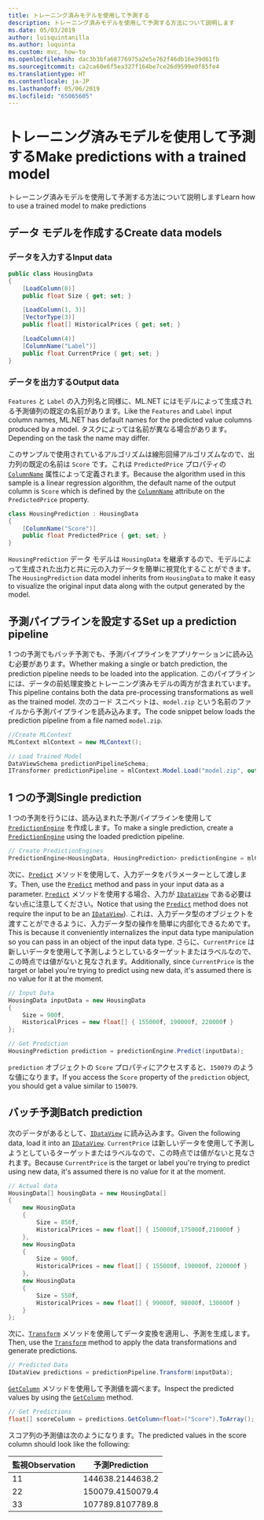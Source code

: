 ```yaml
---
title: トレーニング済みモデルを使用して予測する
description: トレーニング済みモデルを使用して予測する方法について説明します
ms.date: 05/03/2019
author: luisquintanilla
ms.author: luquinta
ms.custom: mvc, how-to
ms.openlocfilehash: dac3b3bfa68776975a2e5e762f46db16e39d61fb
ms.sourcegitcommit: ca2ca60e6f5ea327f164be7ce26d9599e0f85fe4
ms.translationtype: HT
ms.contentlocale: ja-JP
ms.lasthandoff: 05/06/2019
ms.locfileid: "65065605"
---
```

# <a name="make-predictions-with-a-trained-model"></a><span data-ttu-id="68460-103">トレーニング済みモデルを使用して予測する</span><span class="sxs-lookup"><span data-stu-id="68460-103">Make predictions with a trained model</span></span>

<span data-ttu-id="68460-104">トレーニング済みモデルを使用して予測する方法について説明します</span><span class="sxs-lookup"><span data-stu-id="68460-104">Learn how to use a trained model to make predictions</span></span>

## <a name="create-data-models"></a><span data-ttu-id="68460-105">データ モデルを作成する</span><span class="sxs-lookup"><span data-stu-id="68460-105">Create data models</span></span>

### <a name="input-data"></a><span data-ttu-id="68460-106">データを入力する</span><span class="sxs-lookup"><span data-stu-id="68460-106">Input data</span></span>

```csharp
public class HousingData
{
    [LoadColumn(0)]
    public float Size { get; set; }

    [LoadColumn(1, 3)]
    [VectorType(3)]
    public float[] HistoricalPrices { get; set; }

    [LoadColumn(4)]
    [ColumnName("Label")]
    public float CurrentPrice { get; set; }
}
```

### <a name="output-data"></a><span data-ttu-id="68460-107">データを出力する</span><span class="sxs-lookup"><span data-stu-id="68460-107">Output data</span></span>

<span data-ttu-id="68460-108">`Features` と `Label` の入力列名と同様に、ML.NET にはモデルによって生成される予測値列の既定の名前があります。</span><span class="sxs-lookup"><span data-stu-id="68460-108">Like the `Features` and `Label` input column names, ML.NET has default names for the predicted value columns produced by a model.</span></span> <span data-ttu-id="68460-109">タスクによっては名前が異なる場合があります。</span><span class="sxs-lookup"><span data-stu-id="68460-109">Depending on the task the name may differ.</span></span>

<span data-ttu-id="68460-110">このサンプルで使用されているアルゴリズムは線形回帰アルゴリズムなので、出力列の既定の名前は `Score` です。これは `PredictedPrice` プロパティの [`ColumnName`](xref:Microsoft.ML.Data.ColumnNameAttribute) 属性によって定義されます。</span><span class="sxs-lookup"><span data-stu-id="68460-110">Because the algorithm used in this sample is a linear regression algorithm, the default name of the output column is `Score` which is defined by the [`ColumnName`](xref:Microsoft.ML.Data.ColumnNameAttribute) attribute on the `PredictedPrice` property.</span></span>

```csharp
class HousingPrediction : HousingData
{
    [ColumnName("Score")]
    public float PredictedPrice { get; set; }
}
```

<span data-ttu-id="68460-111">`HousingPrediction` データ モデルは `HousingData` を継承するので、モデルによって生成された出力と共に元の入力データを簡単に視覚化することができます。</span><span class="sxs-lookup"><span data-stu-id="68460-111">The `HousingPrediction` data model inherits from `HousingData` to make it easy to visualize the original input data along with the output generated by the model.</span></span>  

## <a name="set-up-a-prediction-pipeline"></a><span data-ttu-id="68460-112">予測パイプラインを設定する</span><span class="sxs-lookup"><span data-stu-id="68460-112">Set up a prediction pipeline</span></span>

<span data-ttu-id="68460-113">1 つの予測でもバッチ予測でも、予測パイプラインをアプリケーションに読み込む必要があります。</span><span class="sxs-lookup"><span data-stu-id="68460-113">Whether making a single or batch prediction, the prediction pipeline needs to be loaded into the application.</span></span> <span data-ttu-id="68460-114">このパイプラインには、データの前処理変換とトレーニング済みモデルの両方が含まれています。</span><span class="sxs-lookup"><span data-stu-id="68460-114">This pipeline contains both the data pre-processing transformations as well as the trained model.</span></span> <span data-ttu-id="68460-115">次のコード スニペットは、`model.zip` という名前のファイルから予測パイプラインを読み込みます。</span><span class="sxs-lookup"><span data-stu-id="68460-115">The code snippet below loads the prediction pipeline from a file named `model.zip`.</span></span>

```csharp
//Create MLContext 
MLContext mlContext = new MLContext();

// Load Trained Model
DataViewSchema predictionPipelineSchema;
ITransformer predictionPipeline = mlContext.Model.Load("model.zip", out predictionPipelineSchema);
```

## <a name="single-prediction"></a><span data-ttu-id="68460-116">1 つの予測</span><span class="sxs-lookup"><span data-stu-id="68460-116">Single prediction</span></span>

<span data-ttu-id="68460-117">1 つの予測を行うには、読み込まれた予測パイプラインを使用して [`PredictionEngine`](xref:Microsoft.ML.PredictionEngine%602) を作成します。</span><span class="sxs-lookup"><span data-stu-id="68460-117">To make a single prediction, create a [`PredictionEngine`](xref:Microsoft.ML.PredictionEngine%602) using the loaded prediction pipeline.</span></span>

```csharp
// Create PredictionEngines
PredictionEngine<HousingData, HousingPrediction> predictionEngine = mlContext.Model.CreatePredictionEngine<HousingData, HousingPrediction>(predictionPipeline);
```

<span data-ttu-id="68460-118">次に、[`Predict`](xref:Microsoft.ML.PredictionEngineBase%602.Predict*) メソッドを使用して、入力データをパラメーターとして渡します。</span><span class="sxs-lookup"><span data-stu-id="68460-118">Then, use the [`Predict`](xref:Microsoft.ML.PredictionEngineBase%602.Predict*) method and pass in your input data as a parameter.</span></span> <span data-ttu-id="68460-119">[`Predict`](xref:Microsoft.ML.PredictionEngineBase%602.Predict*) メソッドを使用する場合、入力が [`IDataView`](xref:Microsoft.ML.IDataView) である必要はない点に注意してください。</span><span class="sxs-lookup"><span data-stu-id="68460-119">Notice that using the [`Predict`](xref:Microsoft.ML.PredictionEngineBase%602.Predict*) method does not require the input to be an [`IDataView`](xref:Microsoft.ML.IDataView)).</span></span> <span data-ttu-id="68460-120">これは、入力データ型のオブジェクトを渡すことができるように、入力データ型の操作を簡単に内部化できるためです。</span><span class="sxs-lookup"><span data-stu-id="68460-120">This is because it conveniently internalizes the input data type manipulation so you can pass in an object of the input data type.</span></span> <span data-ttu-id="68460-121">さらに、`CurrentPrice` は新しいデータを使用して予測しようとしているターゲットまたはラベルなので、この時点では値がないと見なされます。</span><span class="sxs-lookup"><span data-stu-id="68460-121">Additionally, since `CurrentPrice` is the target or label you're trying to predict using new data, it's assumed there is no value for it at the moment.</span></span>

```csharp
// Input Data
HousingData inputData = new HousingData
{
    Size = 900f,
    HistoricalPrices = new float[] { 155000f, 190000f, 220000f }
};

// Get Prediction
HousingPrediction prediction = predictionEngine.Predict(inputData);
```

<span data-ttu-id="68460-122">`prediction` オブジェクトの `Score` プロパティにアクセスすると、`150079` のような値になります。</span><span class="sxs-lookup"><span data-stu-id="68460-122">If you access the `Score` property of the `prediction` object, you should get a value similar to `150079`.</span></span>

## <a name="batch-prediction"></a><span data-ttu-id="68460-123">バッチ予測</span><span class="sxs-lookup"><span data-stu-id="68460-123">Batch prediction</span></span>

<span data-ttu-id="68460-124">次のデータがあるとして、[`IDataView`](xref:Microsoft.ML.IDataView) に読み込みます。</span><span class="sxs-lookup"><span data-stu-id="68460-124">Given the following data, load it into an [`IDataView`](xref:Microsoft.ML.IDataView).</span></span> <span data-ttu-id="68460-125">`CurrentPrice` は新しいデータを使用して予測しようとしているターゲットまたはラベルなので、この時点では値がないと見なされます。</span><span class="sxs-lookup"><span data-stu-id="68460-125">Because `CurrentPrice` is the target or label you're trying to predict using new data, it's assumed there is no value for it at the moment.</span></span>

```csharp
// Actual data
HousingData[] housingData = new HousingData[]
{
    new HousingData
    {
        Size = 850f,
        HistoricalPrices = new float[] { 150000f,175000f,210000f }
    },
    new HousingData
    {
        Size = 900f,
        HistoricalPrices = new float[] { 155000f, 190000f, 220000f }
    },
    new HousingData
    {
        Size = 550f,
        HistoricalPrices = new float[] { 99000f, 98000f, 130000f }
    }
};
```

<span data-ttu-id="68460-126">次に、[`Transform`](xref:Microsoft.ML.ITransformer.Transform*) メソッドを使用してデータ変換を適用し、予測を生成します。</span><span class="sxs-lookup"><span data-stu-id="68460-126">Then, use the [`Transform`](xref:Microsoft.ML.ITransformer.Transform*) method to apply the data transformations and generate predictions.</span></span>

```csharp
// Predicted Data
IDataView predictions = predictionPipeline.Transform(inputData);
```

<span data-ttu-id="68460-127">[`GetColumn`](xref:Microsoft.ML.Data.ColumnCursorExtensions.GetColumn*) メソッドを使用して予測値を調べます。</span><span class="sxs-lookup"><span data-stu-id="68460-127">Inspect the predicted values by using the [`GetColumn`](xref:Microsoft.ML.Data.ColumnCursorExtensions.GetColumn*) method.</span></span>

```csharp
// Get Predictions
float[] scoreColumn = predictions.GetColumn<float>("Score").ToArray();
```

<span data-ttu-id="68460-128">スコア列の予測値は次のようになります。</span><span class="sxs-lookup"><span data-stu-id="68460-128">The predicted values in the score column should look like the following:</span></span>

| <span data-ttu-id="68460-129">監視</span><span class="sxs-lookup"><span data-stu-id="68460-129">Observation</span></span> | <span data-ttu-id="68460-130">予測</span><span class="sxs-lookup"><span data-stu-id="68460-130">Prediction</span></span> |
|---|---|
| <span data-ttu-id="68460-131">1</span><span class="sxs-lookup"><span data-stu-id="68460-131">1</span></span> | <span data-ttu-id="68460-132">144638.2</span><span class="sxs-lookup"><span data-stu-id="68460-132">144638.2</span></span> |
| <span data-ttu-id="68460-133">2</span><span class="sxs-lookup"><span data-stu-id="68460-133">2</span></span> | <span data-ttu-id="68460-134">150079.4</span><span class="sxs-lookup"><span data-stu-id="68460-134">150079.4</span></span> |
| <span data-ttu-id="68460-135">3</span><span class="sxs-lookup"><span data-stu-id="68460-135">3</span></span> | <span data-ttu-id="68460-136">107789.8</span><span class="sxs-lookup"><span data-stu-id="68460-136">107789.8</span></span> |
